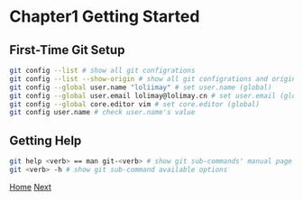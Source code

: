 # Chapter1 Getting Started

## First-Time Git Setup
````bash
git config --list # show all git configrations
git config --list --show-origin # show all git configrations and origins
git config --global user.name "loliimay" # set user.name (global)
git config --global user.email lolimay@lolimay.cn # set user.email (global)
git config --global core.editor vim # set core.editor (global)
git config user.name # check user.name's value
````

## Getting Help
````bash
git help <verb> == man git-<verb> # show git sub-commands' manual page
git <verb> -h # show git sub-command available options
````

<p class="button-outer">
    <a href="#/"><span class="button">Home</span></a>
    <a href="#/2-Git-Basics"><span class="button">Next</span></a>
</p>
